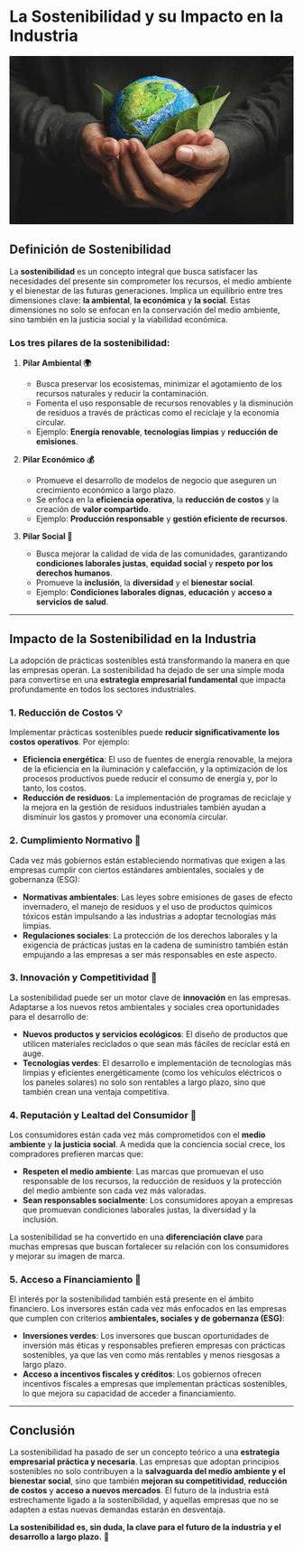 # **La Sostenibilidad y su Impacto en la Industria**

![Definicion](img/definicion.jpg)

## **Definición de Sostenibilidad**

La **sostenibilidad** es un concepto integral que busca satisfacer las necesidades del presente sin comprometer los recursos, el medio ambiente y el bienestar de las futuras generaciones. Implica un equilibrio entre tres dimensiones clave: **la ambiental**, **la económica** y **la social**. Estas dimensiones no solo se enfocan en la conservación del medio ambiente, sino también en la justicia social y la viabilidad económica.

### **Los tres pilares de la sostenibilidad:**

1. **Pilar Ambiental 🌍**
    - Busca preservar los ecosistemas, minimizar el agotamiento de los recursos naturales y reducir la contaminación.  
    - Fomenta el uso responsable de recursos renovables y la disminución de residuos a través de prácticas como el reciclaje y la economía circular.  
    - Ejemplo: **Energía renovable**, **tecnologías limpias** y **reducción de emisiones**.

2. **Pilar Económico 💰**
    - Promueve el desarrollo de modelos de negocio que aseguren un crecimiento económico a largo plazo.  
    - Se enfoca en la **eficiencia operativa**, la **reducción de costos** y la creación de **valor compartido**.  
    - Ejemplo: **Producción responsable** y **gestión eficiente de recursos**.

3. **Pilar Social 👥**
    - Busca mejorar la calidad de vida de las comunidades, garantizando **condiciones laborales justas**, **equidad social** y **respeto por los derechos humanos**.  
    - Promueve la **inclusión**, la **diversidad** y el **bienestar social**.  
    - Ejemplo: **Condiciones laborales dignas**, **educación** y **acceso a servicios de salud**.

---

## **Impacto de la Sostenibilidad en la Industria**

La adopción de prácticas sostenibles está transformando la manera en que las empresas operan. La sostenibilidad ha dejado de ser una simple moda para convertirse en una **estrategia empresarial fundamental** que impacta profundamente en todos los sectores industriales.

### **1. Reducción de Costos 💡**
Implementar prácticas sostenibles puede **reducir significativamente los costos operativos**. Por ejemplo:
- **Eficiencia energética**: El uso de fuentes de energía renovable, la mejora de la eficiencia en la iluminación y calefacción, y la optimización de los procesos productivos puede reducir el consumo de energía y, por lo tanto, los costos.
- **Reducción de residuos**: La implementación de programas de reciclaje y la mejora en la gestión de residuos industriales también ayudan a disminuir los gastos y promover una economía circular.

### **2. Cumplimiento Normativo 📜**
Cada vez más gobiernos están estableciendo normativas que exigen a las empresas cumplir con ciertos estándares ambientales, sociales y de gobernanza (ESG):
- **Normativas ambientales**: Las leyes sobre emisiones de gases de efecto invernadero, el manejo de residuos y el uso de productos químicos tóxicos están impulsando a las industrias a adoptar tecnologías más limpias.
- **Regulaciones sociales**: La protección de los derechos laborales y la exigencia de prácticas justas en la cadena de suministro también están empujando a las empresas a ser más responsables en este aspecto.

### **3. Innovación y Competitividad 🚀**
La sostenibilidad puede ser un motor clave de **innovación** en las empresas. Adaptarse a los nuevos retos ambientales y sociales crea oportunidades para el desarrollo de:
- **Nuevos productos y servicios ecológicos**: El diseño de productos que utilicen materiales reciclados o que sean más fáciles de reciclar está en auge.
- **Tecnologías verdes**: El desarrollo e implementación de tecnologías más limpias y eficientes energéticamente (como los vehículos eléctricos o los paneles solares) no solo son rentables a largo plazo, sino que también crean una ventaja competitiva.

### **4. Reputación y Lealtad del Consumidor 🤝**
Los consumidores están cada vez más comprometidos con el **medio ambiente** y **la justicia social**. A medida que la conciencia social crece, los compradores prefieren marcas que:
- **Respeten el medio ambiente**: Las marcas que promuevan el uso responsable de los recursos, la reducción de residuos y la protección del medio ambiente son cada vez más valoradas.
- **Sean responsables socialmente**: Los consumidores apoyan a empresas que promuevan condiciones laborales justas, la diversidad y la inclusión.

La sostenibilidad se ha convertido en una **diferenciación clave** para muchas empresas que buscan fortalecer su relación con los consumidores y mejorar su imagen de marca.

### **5. Acceso a Financiamiento 💼**
El interés por la sostenibilidad también está presente en el ámbito financiero. Los inversores están cada vez más enfocados en las empresas que cumplen con criterios **ambientales, sociales y de gobernanza (ESG)**:
- **Inversiones verdes**: Los inversores que buscan oportunidades de inversión más éticas y responsables prefieren empresas con prácticas sostenibles, ya que las ven como más rentables y menos riesgosas a largo plazo.
- **Acceso a incentivos fiscales y créditos**: Los gobiernos ofrecen incentivos fiscales a empresas que implementan prácticas sostenibles, lo que mejora su capacidad de acceder a financiamiento.

---

## **Conclusión**

La sostenibilidad ha pasado de ser un concepto teórico a una **estrategia empresarial práctica y necesaria**. Las empresas que adoptan principios sostenibles no solo contribuyen a la **salvaguarda del medio ambiente y el bienestar social**, sino que también **mejoran su competitividad**, **reducción de costos** y **acceso a nuevos mercados**. El futuro de la industria está estrechamente ligado a la sostenibilidad, y aquellas empresas que no se adapten a estas nuevas demandas estarán en desventaja.

**La sostenibilidad es, sin duda, la clave para el futuro de la industria y el desarrollo a largo plazo.** 🌱

